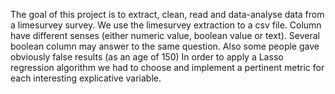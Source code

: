 The goal of this project is to extract, clean, read and data-analyse data from a limesurvey survey.
We use the limesurvey extraction to a csv file. Column have different senses (either numeric value, boolean value or text). Several boolean column may answer to the same question. Also some people gave obviously false results (as an age of 150)
In order to apply a Lasso regression algorithm we had to choose and implement a pertinent metric for each interesting explicative variable.
